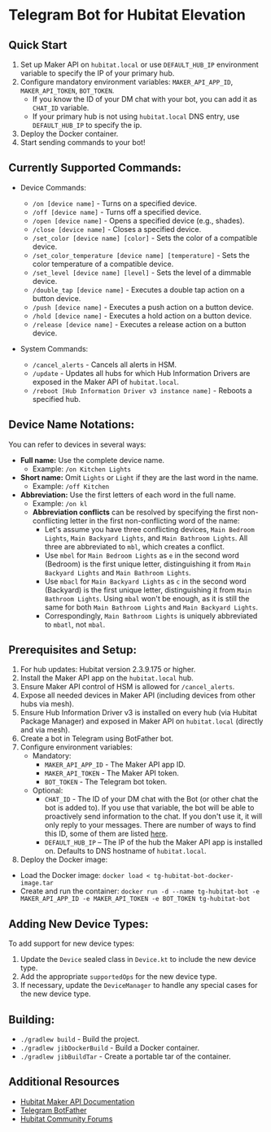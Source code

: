 # Telegram Bot for Hubitat Elevation

## Quick Start
1. Set up Maker API on `hubitat.local` or use `DEFAULT_HUB_IP` environment variable to specify the IP of your primary hub.
2. Configure mandatory environment variables: `MAKER_API_APP_ID`, `MAKER_API_TOKEN`, `BOT_TOKEN`.
   * If you know the ID of your DM chat with your bot, you can add it as `CHAT_ID` variable.
   * If your primary hub is not using `hubitat.local` DNS entry, use `DEFAULT_HUB_IP` to specify the ip.
3. Deploy the Docker container.
4. Start sending commands to your bot!

## Currently Supported Commands:
* Device Commands:
  * `/on [device name]` - Turns on a specified device.
  * `/off [device name]` - Turns off a specified device.
  * `/open [device name]` - Opens a specified device (e.g., shades).
  * `/close [device name]` - Closes a specified device.
  * `/set_color [device name] [color]` - Sets the color of a compatible device.
  * `/set_color_temperature [device name] [temperature]` - Sets the color temperature of a compatible device.
  * `/set_level [device name] [level]` - Sets the level of a dimmable device.
  * `/double_tap [device name]` - Executes a double tap action on a button device.
  * `/push [device name]` - Executes a push action on a button device.
  * `/hold [device name]` - Executes a hold action on a button device.
  * `/release [device name]` - Executes a release action on a button device.

* System Commands:
  * `/cancel_alerts` - Cancels all alerts in HSM.
  * `/update` - Updates all hubs for which Hub Information Drivers are exposed in the Maker API of `hubitat.local`.
  * `/reboot [Hub Information Driver v3 instance name]` - Reboots a specified hub.

## Device Name Notations:
You can refer to devices in several ways:
* **Full name:** Use the complete device name.
  - Example: `/on Kitchen Lights`
* **Short name:** Omit `Lights` or `Light` if they are the last word in the name.
  - Example: `/off Kitchen`
* **Abbreviation:** Use the first letters of each word in the full name.
  - Example: `/on kl`
  - **Abbreviation conflicts** can be resolved by specifying the first non-conflicting letter in the first non-conflicting word of the name:
    * Let's assume you have three conflicting devices, `Main Bedroom Lights`, `Main Backyard Lights`, and `Main Bathroom Lights`. All three are abbreviated to `mbl`, which creates a conflict.
    * Use `mbel` for `Main Bedroom Lights` as `e` in the second word (Bedroom) is the first unique letter, distinguishing it from `Main Backyard Lights` and `Main Bathroom Lights`.
    * Use `mbacl` for `Main Backyard Lights` as `c` in the second word (Backyard) is the first unique letter, distinguishing it from `Main Bathroom Lights`. Using `mbal` won't be enough, as it is still the same for both `Main Bathroom Lights` and `Main Backyard Lights`.
    * Correspondingly, `Main Bathroom Lights` is uniquely abbreviated to `mbatl`, not `mbal`.

## Prerequisites and Setup:
1. For hub updates: Hubitat version 2.3.9.175 or higher.
2. Install the Maker API app on the `hubitat.local` hub.
3. Ensure Maker API control of HSM is allowed for `/cancel_alerts`.
4. Expose all needed devices in Maker API (including devices from other hubs via mesh).
5. Ensure Hub Information Driver v3 is installed on every hub (via Hubitat Package Manager) and exposed in Maker API on `hubitat.local` (directly and via mesh).
6. Create a bot in Telegram using BotFather bot.
7. Configure environment variables:
   * Mandatory:
     * `MAKER_API_APP_ID` - The Maker API app ID.
     * `MAKER_API_TOKEN` - The Maker API token.
     * `BOT_TOKEN` - The Telegram bot token.
   * Optional:
     * `CHAT_ID` - The ID of your DM chat with the Bot (or other chat the bot is added to).
       If you use that variable, the bot will be able to proactively send information to the chat. If you don't use it, it will only reply to your messages.
       There are number of ways to find this ID, some of them are listed [here](https://stackoverflow.com/questions/32423837/telegram-bot-how-to-get-a-group-chat-id).
     * `DEFAULT_HUB_IP` – The IP of the hub the Maker API app is installed on. Defaults to DNS hostname of `hubitat.local`.
8. Deploy the Docker image:
- Load the Docker image: `docker load < tg-hubitat-bot-docker-image.tar`
- Create and run the container: `docker run -d --name tg-hubitat-bot -e MAKER_API_APP_ID -e MAKER_API_TOKEN -e BOT_TOKEN tg-hubitat-bot`

## Adding New Device Types:
To add support for new device types:
1. Update the `Device` sealed class in `Device.kt` to include the new device type.
2. Add the appropriate `supportedOps` for the new device type.
3. If necessary, update the `DeviceManager` to handle any special cases for the new device type.

## Building:
* `./gradlew build` - Build the project.
* `./gradlew jibDockerBuild` - Build a Docker container.
* `./gradlew jibBuildTar` - Create a portable tar of the container.

## Additional Resources
* [Hubitat Maker API Documentation](https://docs.hubitat.com/index.php?title=Maker_API)
* [Telegram BotFather](https://core.telegram.org/bots#botfather)
* [Hubitat Community Forums](https://community.hubitat.com/)